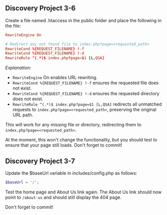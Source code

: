 ## Discovery Project 3-6

Create a file named .htaccess in the public folder and place the following in the file:  

```conf
RewriteEngine On

# Redirect any not found file to index.php?page=<requested_path>
RewriteCond %{REQUEST_FILENAME} !-f
RewriteCond %{REQUEST_FILENAME} !-d
RewriteRule ^(.*)$ index.php?page=$1 [L,QSA]
```

*Explanation:*

* `RewriteEngine` On enables URL rewriting.  
* `RewriteCond %{REQUEST_FILENAME} !-f` ensures the requested file does not exist.  
* `RewriteCond %{REQUEST_FILENAME} !-d` ensures the requested directory does not exist.  
* `RewriteRule ^(.*)$ index.php?page=$1 [L,QSA]` redirects all unmatched requests to `index.php?page=<requested_path>`, preserving the original URL path.

This will work for any missing file or directory, redirecting them to `index.php?page=<requested_path>`.

At the moment, this won't change the functionality, but you should test to ensure that your page still loads. Don't forget to commit!

## Discovery Project 3-7

Update the $baseUrl variable in includes/config.php as follows:  
```php
$baseUrl = '/';
```

Test the home page and About Us link again. The About Us link should now point to `/about-us` and should still display the 404 page.

Don't forget to commit!

